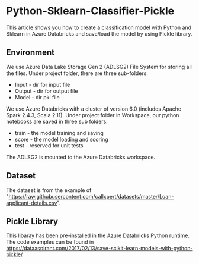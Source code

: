 # Python-Sklearn-Classifier-Pickle
This article shows you how to create a classification model with Python and Sklearn in Azure Databricks and save/load the model by using Pickle library.

## Environment
We use Azure Data Lake Storage Gen 2 (ADLSG2) File System for storing all the files. Under project folder, there are three sub-folders:
- Input - dir for input file
- Output - dir for output file
- Model - dir pkl file

We use Azure Databricks with a cluster of version 6.0 (includes Apache Spark 2.4.3, Scala 2.11). Under project folder in Workspace, our python notebooks are saved in three sub folders: 
- train - the model training and saving
- score - the model loading and scoring
- test - reserved for unit tests

The ADLSG2 is mounted to the Azure Databricks workspace.

## Dataset
The dataset is from the example of "https://raw.githubusercontent.com/callxpert/datasets/master/Loan-applicant-details.csv". 

## Pickle Library
This libaray has been pre-installed in the Azure Databricks Python runtime. The code examples can be found in https://dataaspirant.com/2017/02/13/save-scikit-learn-models-with-python-pickle/



